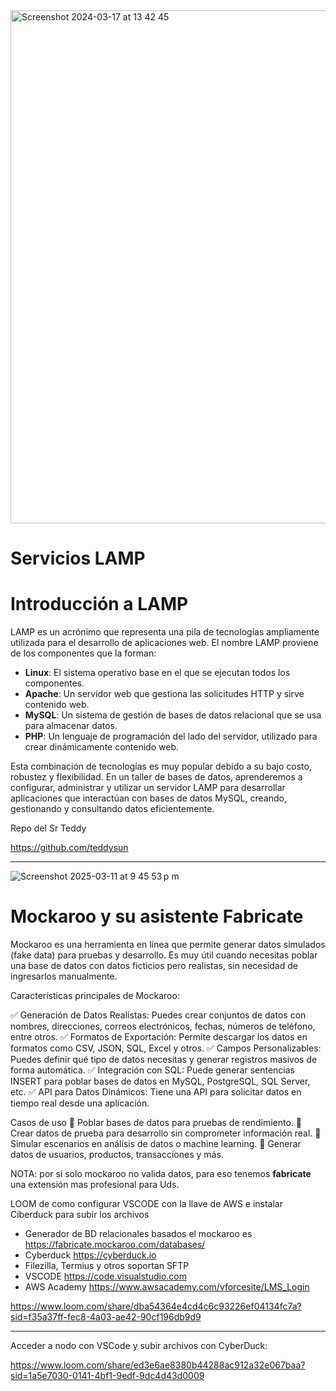 

<img width="821" alt="Screenshot 2024-03-17 at 13 42 45" src="https://github.com/user-attachments/assets/f9db5bad-fcca-42da-86c0-8797d8042396" />

# Servicios LAMP

# Introducción a LAMP

LAMP es un acrónimo que representa una pila de tecnologías ampliamente utilizada para el desarrollo de aplicaciones web. El nombre LAMP proviene de los componentes que la forman:

- **Linux**: El sistema operativo base en el que se ejecutan todos los componentes.
- **Apache**: Un servidor web que gestiona las solicitudes HTTP y sirve contenido web.
- **MySQL**: Un sistema de gestión de bases de datos relacional que se usa para almacenar datos.
- **PHP**: Un lenguaje de programación del lado del servidor, utilizado para crear dinámicamente contenido web.

Esta combinación de tecnologías es muy popular debido a su bajo costo, robustez y flexibilidad. En un taller de bases de datos, aprenderemos a configurar, administrar y utilizar un servidor LAMP para desarrollar aplicaciones que interactúan con bases de datos MySQL, creando, gestionando y consultando datos eficientemente.


Repo del Sr Teddy

https://github.com/teddysun


----

![Screenshot 2025-03-11 at 9 45 53 p m](https://github.com/user-attachments/assets/560f0a44-46c6-4e85-8404-9601754e2bef)

# Mockaroo y su asistente Fabricate

Mockaroo es una herramienta en línea que permite generar datos simulados (fake data) para pruebas y desarrollo. Es muy útil cuando necesitas poblar una base de datos con datos ficticios pero realistas, sin necesidad de ingresarlos manualmente.

Características principales de Mockaroo:

✅ Generación de Datos Realistas: Puedes crear conjuntos de datos con nombres, direcciones, correos electrónicos, fechas, números de teléfono, entre otros.
✅ Formatos de Exportación: Permite descargar los datos en formatos como CSV, JSON, SQL, Excel y otros.
✅ Campos Personalizables: Puedes definir qué tipo de datos necesitas y generar registros masivos de forma automática.
✅ Integración con SQL: Puede generar sentencias INSERT para poblar bases de datos en MySQL, PostgreSQL, SQL Server, etc.
✅ API para Datos Dinámicos: Tiene una API para solicitar datos en tiempo real desde una aplicación.

Casos de uso
🔹 Poblar bases de datos para pruebas de rendimiento.
🔹 Crear datos de prueba para desarrollo sin comprometer información real.
🔹 Simular escenarios en análisis de datos o machine learning.
🔹 Generar datos de usuarios, productos, transacciones y más.

NOTA: por si solo mockaroo no valida datos, para eso tenemos **fabricate** una extensión mas profesional para Uds.





LOOM de como configurar VSCODE con la llave de AWS e instalar Ciberduck para subir los archivos
- Generador de BD relacionales basados el mockaroo es https://fabricate.mockaroo.com/databases/
- Cyberduck https://cyberduck.io
- Filezilla, Termius y otros soportan SFTP
- VSCODE https://code.visualstudio.com
- AWS Academy https://www.awsacademy.com/vforcesite/LMS_Login

https://www.loom.com/share/dba54364e4cd4c6c93226ef04134fc7a?sid=f35a37ff-fec8-4a03-ae42-90cf196db9d9

---
Acceder a nodo con VSCode y subir archivos con CyberDuck:

https://www.loom.com/share/ed3e6ae8380b44288ac912a32e067baa?sid=1a5e7030-0141-4bf1-9edf-9dc4d43d0009


